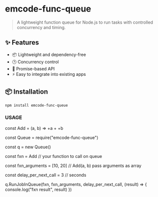 # emcode-func-queue

> A lightweight function queue for Node.js to run tasks with controlled concurrency and timing.

## ✨ Features
- 📦 Lightweight and dependency-free  
- 🕒 Concurrency control  
- 🔄 Promise-based API  
- ⚡ Easy to integrate into existing apps  

## 📦 Installation

```bash
npm install emcode-func-queue

```
 ### USAGE
const Add = (a, b) => +a + +b

const Queue = require("emcode-func-queue")

const q =  new Queue()

const fxn = Add // your function to call on queue

const fxn_arguments = [10, 20] // Add(a, b) pass arguments as array

const delay_per_next_call = 3 // seconds

q.RunJobInQueue(fxn, fxn_arguments, delay_per_next_call, (result) => { console.log("fxn result", result) })

```
